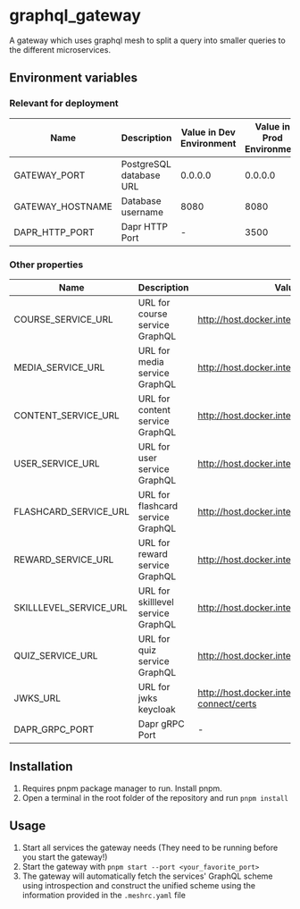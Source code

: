 # graphql_gateway
A gateway which uses graphql mesh to split a query into smaller queries to the different microservices.
## Environment variables

### Relevant for deployment

| Name             | Description             | Value in Dev Environment | Value in Prod Environment |
|------------------|-------------------------|--------------------------|---------------------------|
| GATEWAY_PORT     | PostgreSQL database URL | 0.0.0.0                  | 0.0.0.0                   |
| GATEWAY_HOSTNAME | Database username       | 8080                     | 8080                      |
| DAPR_HTTP_PORT   | Dapr HTTP Port          | -                        | 3500                      |


### Other properties
| Name                   | Description                        | Value in Dev Environment                                                   | Value in Prod Environment                                           |
|------------------------|------------------------------------|----------------------------------------------------------------------------|---------------------------------------------------------------------|
| COURSE_SERVICE_URL     | URL for course service GraphQL     | http://host.docker.internal:2001/graphql                                   | http://localhost:3500/v1.0/invoke/course-service/method/graphql     |
| MEDIA_SERVICE_URL      | URL for media service GraphQL      | http://host.docker.internal:3001/graphql                                   | http://localhost:3500/v1.0/invoke/media-service/method/graphql      |
| CONTENT_SERVICE_URL    | URL for content service GraphQL    | http://host.docker.internal:4001/graphql                                   | http://localhost:3500/v1.0/invoke/content-service/method/graphql    |
| USER_SERVICE_URL       | URL for user service GraphQL       | http://host.docker.internal:5001/graphql                                   | http://localhost:3500/v1.0/invoke/user-service/method/graphql       |
| FLASHCARD_SERVICE_URL  | URL for flashcard service GraphQL  | http://host.docker.internal:6001/graphql                                   | http://localhost:3500/v1.0/invoke/flashcard-service/method/graphql  |
| REWARD_SERVICE_URL     | URL for reward service GraphQL     | http://host.docker.internal:7001/graphql                                   | http://localhost:3500/v1.0/invoke/reward-service/method/graphql     |
| SKILLLEVEL_SERVICE_URL | URL for skilllevel service GraphQL | http://host.docker.internal:8001/graphql                                   | http://localhost:3500/v1.0/invoke/skilllevel-service/method/graphql |
| QUIZ_SERVICE_URL       | URL for quiz service GraphQL       | http://host.docker.internal:9001/graphql                                   | http://localhost:3500/v1.0/invoke/quiz-service/method/graphql       |                                                               |
| JWKS_URL               | URL for jwks keycloak              | http://host.docker.internal:9009/realms/GITS/protocol/openid-connect/certs | http://keycloak/keycloak/realms/GITS/protocol/openid-connect/certs  |
| DAPR_GRPC_PORT         | Dapr gRPC Port                     | -                                                                          | 50001                                                               |


## Installation

1. Requires pnpm package manager to run. Install pnpm.
2. Open a terminal in the root folder of the repository and run `pnpm install`

## Usage

1. Start all services the gateway needs (They need to be running before you start the gateway!)
2. Start the gateway with `pnpm start --port <your_favorite_port>`
3. The gateway will automatically fetch the services' GraphQL scheme using introspection and construct the unified scheme using the information provided in the `.meshrc.yaml` file
